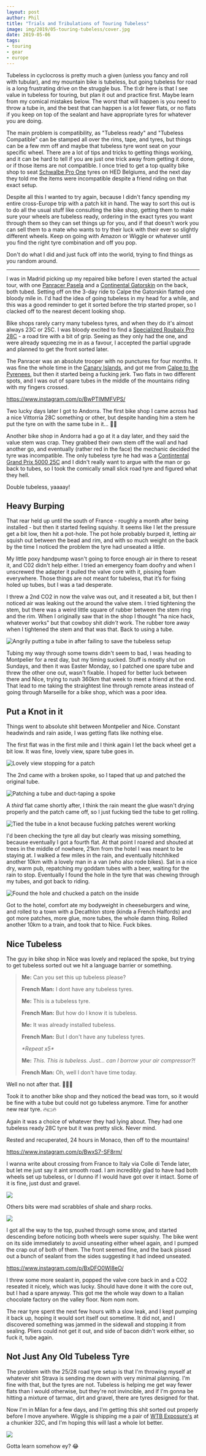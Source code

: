 ```yaml
---
layout: post
author: Phil
title: "Trials and Tribulations of Touring Tubeless"
image: img/2019/05-touring-tubeless/cover.jpg
date: 2019-05-06
tags:
- touring
- gear
- europe
---
```


Tubeless in cyclocross is pretty much a given (unless you fancy and roll with tubular), and my mountain bike is tubeless, but going tubeless for road is a long frustrating drive on the struggle bus. The tl:dr here is that I see value in tubeless for touring, but plan it out and practice first. Maybe learn from my comical mistakes below. The worst that will happen is you need to throw a tube in, and the best that can happen is a lot fewer flats, or no flats if you keep on top of the sealant and have appropriate tyres for whatever you are doing.

The main problem is compatibility, as "Tubeless ready" and "Tubeless Compatible" can be stamped all over the rims, tape, and tyres, but things can be a few mm off and maybe that tubeless tyre wont seat on your specific wheel. There are a lot of tips and tricks to getting things working, and it can be hard to tell if you are just one trick away from getting it done, or if those items are not compatible. I once tried to get a top quality bike shop to seat [Schwalbe Pro One](https://www.schwalbe.com/en/road-reader/schwalbe-pro-one.html) tyres on HED Belgiums, and the next day they told me the items were incompatible despite a friend riding on that exact setup.

Despite all this I wanted to try again, because I didn't fancy spending my entire cross-Europe trip with a patch kit in hand. The way to sort this out is to do all the usual stuff like consulting the bike shop, getting them to make sure your wheels are tubeless ready, ordering in the exact tyres you want through them so they can set things up for you, and if that doesn't work you can sell them to a mate who wants to try their luck with their ever so slightly different wheels. Keep on going with Amazon or Wiggle or whatever until you find the right tyre combination and off you pop.

Don't do what I did and just fuck off into the world, trying to find things as you random around.

<hr>

I was in Madrid picking up my repaired bike before I even started the actual tour, with one [Panracer Pasela](https://panaracerusa.com/product/pasela-protite-urban-touring-tire-2/) and a [Continental Gatorskin](https://www.continental-tires.com/bicycle/tires/race-tires/gatorskin) on the back, both tubed. Setting off on the 3-day ride to Calpe the Gatorskin flatted one bloody mile in. I'd had the idea of going tubeless in my head for a while, and this was a good reminder to get it sorted before the trip started proper, so I clacked off to the nearest decent looking shop.

Bike shops rarely carry many tubeless tyres, and when they do it's almost always 23C or 25C. I was bloody excited to find a [Specialized Roubaix Pro 28C](https://www.cyclingweekly.com/reviews/tyres/specialized-roubaix-pro-tyre) - a road tire with a bit of grip. Seeing as they only had the one, and were already squeezing me in as a favour, I accepted the partial upgrade and planned to get the front sorted later.

The Panracer was an absolute trooper with no punctures for four months. It was fine the whole time in the [Canary Islands](/canary-islands-tenerife-gran-canaria/), and got me from [Calpe to the Pyrenees](/euro-trip-spain/), but then it started being a fucking jerk. Two flats in two different spots, and I was out of spare tubes in the middle of the mountains riding with my fingers crossed.

https://www.instagram.com/p/BwPTIMMFVPS/

Two lucky days later I got to Andorra. The first bike shop I came across had a nice Vittorria 28C something or other, but despite handing him a stem he put the tyre on with the same tube in it... 🤦‍♀️

Another bike shop in Andorra had a go at it a day later, and they said the value stem was crap. They grabbed their own stem off the wall and had another go, and eventually (rather red in the face) the mechanic decided the tyre was incompatible. The only tubeless tyre he had was a [Contintental Grand Prix 5000 25C](https://www.continental-tires.com/bicycle/tires/race-tires/grand-prix-5000) and I didn't really want to argue with the man or go back to tubes, so I took the comically small slick road tyre and figured what they hell.

Double tubeless, yaaaay!

## Heavy Burping

That rear held up until the south of France - roughly a month after being installed - but then it started feeling squishy. It seems like I let the pressure get a bit low, then hit a pot-hole. The pot hole probably burped it, letting air squish out between the bead and rim, and with so much weight on the back by the time I noticed the problem the tyre had unseated a little.

My little poxy handpump wasn't going to force enough air in there to reseat it, and C02 didn't help either. I tried an emergency foam doofry and when I unscrewed the adapter it pulled the valve core with it, pissing foam everywhere. Those things are not meant for tubeless, that it’s for fixing holed up tubes, but I was a tad desperate.

I threw a 2nd CO2 in now the valve was out, and it reseated a bit, but then I noticed air was leaking out the around the valve stem. I tried tightening the stem, but there was a weird little square of rubber between the stem ring and the rim. When I originally saw that in the shop I thought "ha nice hack, whatever works" but that cowboy shit *didn't* work. The rubber tore away when I tightened the stem and that was that. Back to using a tube.

![Angrily putting a tube in after failing to save the tubeless setup](img/2019/05-touring-tubeless/retubing.jpg)

Tubing my way through some towns didn't seem to bad, I was heading to Montpelier for a rest day, but my timing sucked. Stuff is mostly shut on Sundays, and then it was Easter Monday, so I patched one spare tube and threw the other one out, wasn't fixable. I hoped for better luck between there and Nice, trying to rush 360km that week to meet a friend at the end. That lead to me taking the straightest line through remote areas instead of going through Marseille for a bike shop, which was a poor idea.

## Put a Knot in it

Things went to absolute shit between Montpelier and Nice. Constant headwinds and rain aside, I was getting flats like nothing else.

The first flat was in the first mile and I think again I let the back wheel get a bit low. It was fine, lovely view, spare tube goes in.

![Lovely view stopping for a patch](img/2019/05-touring-tubeless/lovely-patch.jpg)

The 2nd came with a broken spoke, so I taped that up and patched the original tube.

![Patching a tube and duct-taping a spoke](img/2019/05-touring-tubeless/spoke-patch.jpg)

A _third_ flat came shortly after, I think the rain meant the glue wasn't drying properly and the patch came off, so I just fucking tied the tube to get rolling.

![Tied the tube in a knot because fucking patches werent working](img/2019/05-touring-tubeless/tied.jpg)

I'd been checking the tyre all day but clearly was missing something, because eventually I got a fourth flat. At that point I roared and shouted at trees in the middle of nowhere, 21km from the hotel I was meant to be staying at. I walked a few miles in the rain, and eventually hitchhiked another 10km with a lovely man in a van (who also rode bikes). Sat in a nice dry, warm pub, repatching my goddam tubes with a beer, waiting for the rain to stop. Eventually I found the hole in the tyre that was chewing through my tubes, and got back to riding.

![Found the hole and chucked a patch on the inside](img/2019/05-touring-tubeless/found-it.jpg)

Got to the hotel, comfort ate my bodyweight in cheeseburgers and wine, and rolled to a town with a Decathlon store (kinda a French Halfords) and got more patches, more glue, more tubes, the whole damn thing. Rolled another 10km to a train, and took that to Nice. Fuck bikes.

## Nice Tubeless

The guy in bike shop in Nice was lovely and replaced the spoke, but trying to get tubeless sorted out we hit a language barrier or something.

> **Me:** Can you set this up tubeless please?
>
> **French Man:** I dont have any tubeless tyres.
>
> **Me:** This is a tubeless tyre.
>
> **French Man:** But how do I know it is tubeless.
>
> **Me:** It was already installed tubeless.
>
> **French Man:** But I don't have any tubeless tyres.
>
> _\*Repeat x5\*_
>
> **Me:** _This. This is tubeless. Just... can I borrow your air compressor?!_
>
> **French Man:** Oh, well I don't have time today.

Well no not after that. 🤦🏻‍♂️

Took it to another bike shop and they noticed the bead was torn, so it would be fine with a tube but could not go tubeless anymore. Time for another new rear tyre. 🔥💵🔥

Again it was a choice of whatever they had lying about. They had one tubeless ready 28C tyre but it was pretty slick. Never mind.

Rested and recuperated, 24 hours in Monaco, then off to the mountains!

https://www.instagram.com/p/BwxS7-SF8rm/

I wanna write about crossing from France to Italy via Colle di Tende later, but let me just say it aint smooth road. I am incredibly glad to have had both wheels set up tubeless, or I dunno if I would have got over it intact. Some of it is fine, just dust and gravel.

![](img/2019/05-touring-tubeless/not-bad.jpg)

Others bits were mad scrabbles of shale and sharp rocks.

![](img/2019/05-touring-tubeless/colle-tende.jpg)

I got all the way to the top, pushed through some snow, and started descending before noticing both wheels were super squishy. The bike went on its side immediately to avoid unseating either wheel again, and I pumped the crap out of both of them. The front seemed fine, and the back pissed out a bunch of sealant from the sides suggesting it had indeed unseated.

https://www.instagram.com/p/BxDFO0Wl8eO/

I threw some more sealant in, popped the valve core back in and a CO2 reseated it nicely, which was lucky. Should have done it with the core out, but I had a spare anyway. This got me the whole way down to a Italian chocolate factory on the valley floor. Nom nom nom.

The rear tyre spent the next few hours with a slow leak, and I kept pumping it back up, hoping it would sort itself out sometime. It did not, and I discovered something was jammed in the sidewall and stopping it from sealing. Pliers could not get it out, and side of bacon didn't work either, so fuck it, tube again.

## Not Just Any Old Tubeless Tyre

The problem with the 25/28 road tyre setup is that I'm throwing myself at whatever shit Strava is sending me down with very minimal planning. I'm fine with that, but the tyres are not. Tubeless is helping me get way fewer flats than I would otherwise, but they're not invincible, and if I'm gonna be hitting a mixture of tarmac, dirt and gravel, there are tyres designed for that.

Now I'm in Milan for a few days, and I'm getting this shit sorted out properly before I move anywhere. Wiggle is shipping me a pair of [WTB Exposure's](https://www.wiggle.co.uk/wtb-exposure-tcs-road-tyre-tan-sidewall/) at a chunkier 32C, and I'm hoping this will last a whole lot better.

![](img/2019/05-touring-tubeless/WTB-Exposure.jpg)

Gotta learn somehow ey? 😂